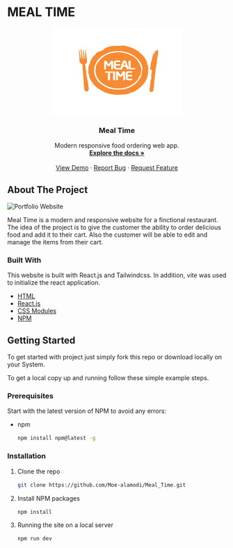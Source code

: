 # MEAL TIME

<p align="center">
  <a href="https://mealtimerestaurant.netlify.app/">
    <img src="./public/meals-logo.png" alt="Logo" width="300" height="200">
  </a>

  <h3 align="center">Meal Time</h3>

  <p align="center">
    Modern responsive food ordering web app.
    <br />
    <a href="#about-the-project"><strong>Explore the docs »</strong></a>
    <br />
    <br />
    <a href="https://mealtimerestaurant.netlify.app/">View Demo</a>
    ·
    <a href="https://github.com/Moe-alamodi/Meal_Time.git/issues">Report Bug</a>
    ·
    <a href="https://github.com/Moe-alamodi/Meal_Time.git/issues">Request Feature</a>
  </p>
</p>

<!-- ABOUT THE PROJECT -->

## About The Project

![Portfolio Website](https://i.ibb.co/8cBVP6Z/food-ordering-app.png)

Meal Time is a modern and responsive website for a finctional restaurant. The idea of the project is to give the customer the ability to order delicious food and add it to their cart. Also the customer will be able to edit and manage the items from their cart.

### Built With

This website is built with React.js and Tailwindcss. In addition, vite was used to initialize the react application.

- [HTML](https://developer.mozilla.org/en-US/docs/Web/HTML)
- [React.js](https://reactjs.org/)
- [CSS Modules](https://programmingwithmosh.com/react/css-modules-react/)
- [NPM](https://www.npmjs.com/)

## Getting Started

To get started with project just simply fork this repo or download locally on your System.

To get a local copy up and running follow these simple example steps.

### Prerequisites

Start with the latest version of NPM to avoid any errors:

- npm
  ```sh
  npm install npm@latest -g
  ```

### Installation

1. Clone the repo
   ```sh
   git clone https://github.com/Moe-alamodi/Meal_Time.git
   ```
2. Install NPM packages
   ```sh
   npm install
   ```
3. Running the site on a local server
   ```sh
   npm run dev
   ```
